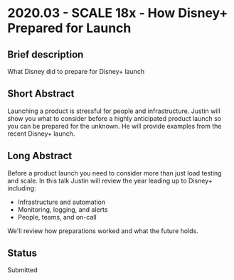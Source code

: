 # 2020.03 - SCALE 18x - How Disney+ Prepared for Launch

## Brief description

What Disney did to prepare for Disney+ launch

## Short Abstract

Launching a product is stressful for people and infrastructure.
Justin will show you what to consider before a highly anticipated product launch so you can be prepared for the unknown.
He will provide examples from the recent Disney+ launch.

## Long Abstract

Before a product launch you need to consider more than just load testing and scale. In this talk Justin will review the year leading up to Disney+ including:

* Infrastructure and automation
* Monitoring, logging, and alerts
* People, teams, and on-call

We'll review how preparations worked and what the future holds.

## Status

Submitted
